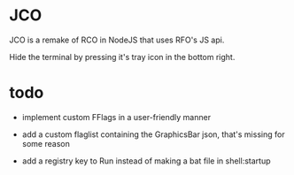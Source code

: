 # JCO

JCO is a remake of RCO in NodeJS that uses RFO's JS api.

Hide the terminal by pressing it's tray icon in the bottom right.

# todo

- implement custom FFlags in a user-friendly manner

- add a custom flaglist containing the GraphicsBar json, that's missing for some reason

- add a registry key to Run instead of making a bat file in shell:startup
